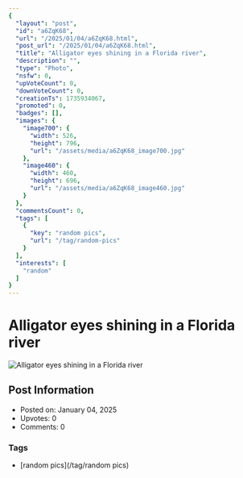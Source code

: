 ```yaml
---
{
  "layout": "post",
  "id": "a6ZqK68",
  "url": "/2025/01/04/a6ZqK68.html",
  "post_url": "/2025/01/04/a6ZqK68.html",
  "title": "Alligator eyes shining in a Florida river",
  "description": "",
  "type": "Photo",
  "nsfw": 0,
  "upVoteCount": 0,
  "downVoteCount": 0,
  "creationTs": 1735934067,
  "promoted": 0,
  "badges": [],
  "images": {
    "image700": {
      "width": 526,
      "height": 796,
      "url": "/assets/media/a6ZqK68_image700.jpg"
    },
    "image460": {
      "width": 460,
      "height": 696,
      "url": "/assets/media/a6ZqK68_image460.jpg"
    }
  },
  "commentsCount": 0,
  "tags": [
    {
      "key": "random pics",
      "url": "/tag/random-pics"
    }
  ],
  "interests": [
    "random"
  ]
}
---
```


# Alligator eyes shining in a Florida river

![Alligator eyes shining in a Florida river](/assets/media/a6ZqK68_image700.jpg)

## Post Information

- Posted on: January 04, 2025
- Upvotes: 0
- Comments: 0

### Tags

- [random pics](/tag/random pics)

